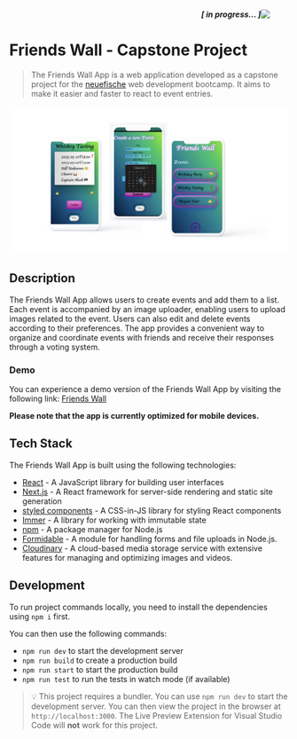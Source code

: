##### <img align='right' src='https://user-images.githubusercontent.com/5713670/87202985-820dcb80-c2b6-11ea-9f56-7ec461c497c3.gif' width='50'> <div align="right">[ in progress... ] </div>

# Friends Wall - Capstone Project

> The Friends Wall App is a web application developed as a capstone project for the [neuefische](https://www.neuefische.de/) web development bootcamp. It aims to make it easier and faster to react to event entries.

![app_impression](./public/user-conent/images/Screenshot%202023-02-17%20at%2014.07.49.png)

## Description

The Friends Wall App allows users to create events and add them to a list. Each event is accompanied by an image uploader, enabling users to upload images related to the event. Users can also edit and delete events according to their preferences. The app provides a convenient way to organize and coordinate events with friends and receive their responses through a voting system.

### Demo

You can experience a demo version of the Friends Wall App by visiting the following link: [Friends Wall](https://friends-wall.vercel.app/)

**Please note that the app is currently optimized for mobile devices.**

## Tech Stack

The Friends Wall App is built using the following technologies:

- [React](https://reactjs.org/) - A JavaScript library for building user interfaces
- [Next.js](https://nextjs.org/) - A React framework for server-side rendering and static site generation
- [styled components](https://styled-components.com/) - A CSS-in-JS library for styling React components
- [Immer](https://immerjs.github.io/immer/example-setstate/) - A library for working with immutable state
- [npm](https://docs.npmjs.com/about-npm) - A package manager for Node.js
- [Formidable](https://github.com/node-formidable/formidable) - A module for handling forms and file uploads in Node.js.
- [Cloudinary](https://cloudinary.com/) - A cloud-based media storage service with extensive features for managing and optimizing images and videos.


## Development

To run project commands locally, you need to install the dependencies using `npm i` first.

You can then use the following commands:

- `npm run dev` to start the development server
- `npm run build` to create a production build
- `npm run start` to start the production build
- `npm run test` to run the tests in watch mode (if available)

> 💡 This project requires a bundler. You can use `npm run dev` to start the development server. You can then view the project in the browser at `http://localhost:3000`. The Live Preview Extension for Visual Studio Code will **not** work for this project.

